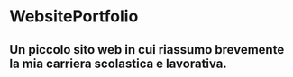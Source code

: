 # WebsitePortfolio

## Un piccolo sito web in cui riassumo brevemente la mia carriera scolastica e lavorativa.
